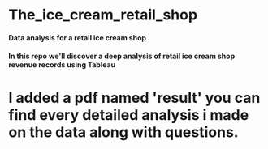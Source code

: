 # The_ice_cream_retail_shop

#### Data analysis for a retail ice cream shop

#### In this repo we'll discover a deep analysis of retail ice cream shop revenue records using Tableau

# I added a pdf named 'result' you can find every detailed analysis i made on the data along with questions.
